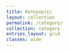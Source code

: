 ```yaml
---
title: Κατηγορίες
layout: collection
permalink: /category/
collection: category
entries_layout: grid
classes: wide
---
```

